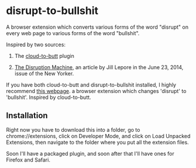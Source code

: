 disrupt-to-bullshit
===================

A browser extension which converts various forms of the word "disrupt" on every web page to various forms of the word "bullshit".

Inspired by two sources:

1) The [cloud-to-butt](https://github.com/hank/cloud-to-butt) plugin

2) [The Disruption Machine](http://www.newyorker.com/reporting/2014/06/23/140623fa_fact_lepore), an article by Jill Lepore in the June 23, 2014, issue of the New Yorker.

If you have both cloud-to-butt and disrupt-to-bullshit installed, I highly recommend [this webpage](http://www.forbes.com/sites/gregsatell/2014/01/05/why-the-cloud-just-might-be-the-most-disruptive-technology-ever/).
a browser extension which changes 'disrupt' to 'bullshit'. Inspired by cloud-to-butt.


Installation
------------

Right now you have to download this into a folder, go to chrome://extensions, click on Developer Mode, and click on Load Unpacked Extensions, then navigate to the folder where you put all the extension files.

Soon I'll have a packaged plugin, and soon after that I'll have ones for Firefox and Safari.

